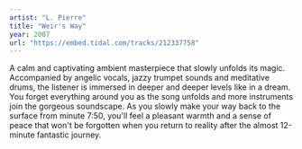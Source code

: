 ```yaml
---
artist: "L. Pierre" 
title: "Weir's Way"
year: 2007
url: "https://embed.tidal.com/tracks/212337758"
---
```


A calm and captivating ambient masterpiece that slowly unfolds its magic.
Accompanied by angelic vocals, jazzy trumpet sounds and meditative drums, the
listener is immersed in deeper and deeper levels like in a dream. You forget
everything around you as the song unfolds and more instruments join the
gorgeous soundscape. As you slowly make your way back to the surface from
minute 7:50, you'll feel a pleasant warmth and a sense of peace that won't be
forgotten when you return to reality after the almost 12-minute fantastic
journey.
